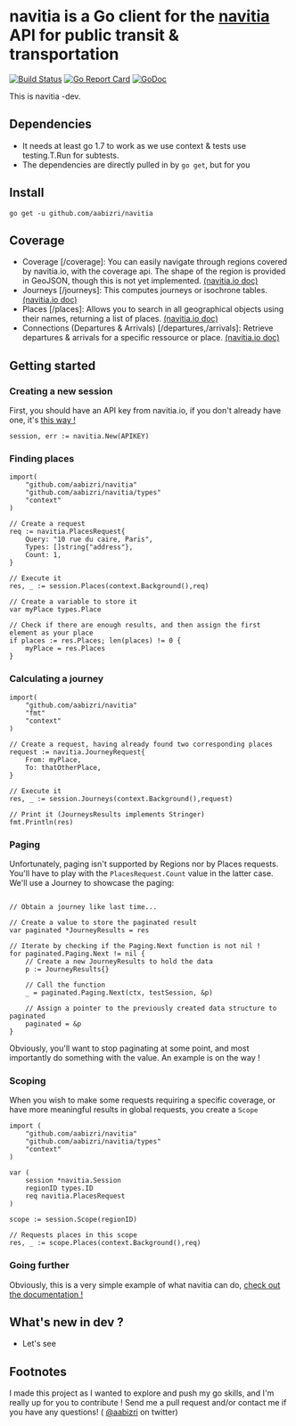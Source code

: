 # navitia is a Go client for the [navitia](navitia.io) API for public transit & transportation
[![Build Status](https://travis-ci.org/aabizri/navitia.svg?branch=dev)](https://travis-ci.org/aabizri/navitia) [![Go Report Card](https://goreportcard.com/badge/github.com/aabizri/navitia)](https://goreportcard.com/report/github.com/aabizri/navitia) [![GoDoc](https://godoc.org/github.com/aabizri/navitia?status.svg)](https://godoc.org/github.com/aabizri/navitia)

This is navitia -dev.

## Dependencies

- It needs at least go 1.7 to work as we use context & tests use testing.T.Run for subtests.
- The dependencies are directly pulled in by `go get`, but for you

## Install

`go get -u github.com/aabizri/navitia`

## Coverage

- Coverage [/coverage]: You can easily navigate through regions covered by navitia.io, with the coverage api. The shape of the region is provided in GeoJSON, though this is not yet implemented. [(navitia.io doc)](http://doc.navitia.io/#coverage)
- Journeys [/journeys]: This computes journeys or isochrone tables. [(navitia.io doc)](http://doc.navitia.io/#journeys)
- Places [/places]: Allows you to search in all geographical objects using their names, returning a list of places. [(navitia.io doc)](http://doc.navitia.io/#autocomplete-on-geographical-objects)
- Connections (Departures & Arrivals) [/departures,/arrivals]: Retrieve departures & arrivals for a specific ressource or place. [(navitia.io doc)](http://doc.navitia.io/#departures)

## Getting started

### Creating a new session

First, you should have an API key from navitia.io, if you don't already have one, it's [this way !](https://www.navitia.io/register/)
```golang
session, err := navitia.New(APIKEY)
```

### Finding places

```golang
import(
	"github.com/aabizri/navitia"
	"github.com/aabizri/navitia/types"
	"context"
)

// Create a request
req := navitia.PlacesRequest{
	Query: "10 rue du caire, Paris",
	Types: []string{"address"},
	Count: 1,
}

// Execute it
res, _ := session.Places(context.Background(),req)

// Create a variable to store it
var myPlace types.Place

// Check if there are enough results, and then assign the first element as your place
if places := res.Places; len(places) != 0 {
	myPlace = res.Places
}
```
### Calculating a journey

```golang
import(
	"github.com/aabizri/navitia"
	"fmt"
	"context"
)

// Create a request, having already found two corresponding places
request := navitia.JourneyRequest{
	From: myPlace,
	To: thatOtherPlace,
}

// Execute it
res, _ := session.Journeys(context.Background(),request)

// Print it (JourneysResults implements Stringer)
fmt.Println(res)
```

### Paging

Unfortunately, paging isn't supported by Regions nor by Places requests. You'll have to play with the `PlacesRequest.Count` value in the latter case.
We'll use a Journey to showcase the paging:

```golang

// Obtain a journey like last time...

// Create a value to store the paginated result
var paginated *JourneyResults = res

// Iterate by checking if the Paging.Next function is not nil !
for paginated.Paging.Next != nil {
	// Create a new JourneyResults to hold the data
	p := JourneyResults{}
	
	// Call the function
	_ = paginated.Paging.Next(ctx, testSession, &p)

	// Assign a pointer to the previously created data structure to paginated
	paginated = &p
}
```
Obviously, you'll want to stop paginating at some point, and most importantly do something with the value.
An example is on the way !

### Scoping

When you wish to make some requests requiring a specific coverage, or have more meaningful results in global requests, you create a `Scope`

```golang
import (
	"github.com/aabizri/navitia"
	"github.com/aabizri/navitia/types"
	"context"
)

var (
	session *navitia.Session
	regionID types.ID
	req navitia.PlacesRequest
)

scope := session.Scope(regionID)

// Requests places in this scope
res, _ := scope.Places(context.Background(),req)
```

### Going further

Obviously, this is a very simple example of what navitia can do, [check out the documentation !](https://godoc.org/github.com/aabizri/navitia)

## What's new in dev ?

- Let's see

## Footnotes

I made this project as I wanted to explore and push my go skills, and I'm really up for you to contribute ! Send me a pull request and/or contact me if you have any questions! ( [@aabizri](https://twitter.com/aabizri) on twitter)
